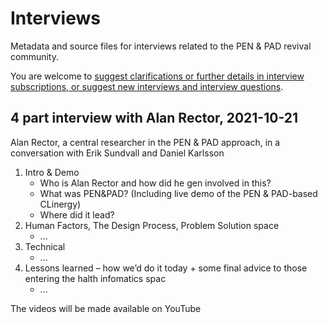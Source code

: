 # Interviews
Metadata and source files for interviews related to the PEN &amp; PAD revival community. 

You are welcome to [suggest clarifications or further details in interview subscriptions, or suggest new interviews and interview questions](https://github.com/pen-pad-revival/interviews/issues).

## 4 part interview with Alan Rector, 2021-10-21
Alan Rector, a central researcher in the PEN & PAD approach, in a conversation with Erik Sundvall and Daniel Karlsson
1. Intro & Demo
    * Who is Alan Rector and how did he gen involved in this?
    * What was PEN&PAD? (Including live demo of the PEN & PAD-based CLinergy)
    * Where did it lead?
2. Human Factors, The Design Process, Problem  Solution space
    * ...
3. Technical 
    * ...
4. Lessons learned – how we’d do it today + some final advice to those entering the halth infomatics spac
    * ...

The videos will be made available on YouTube


